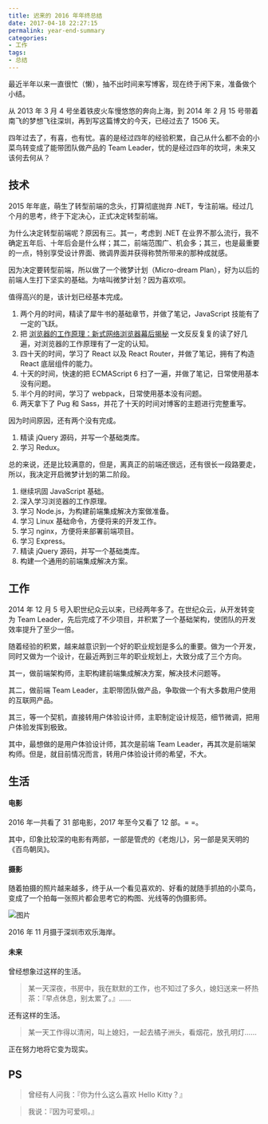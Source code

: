 ```yaml
---
title: 迟来的 2016 年年终总结
date: 2017-04-18 22:27:15
permalink: year-end-summary
categories:
- 工作
tags:
- 总结
---
```


最近半年以来一直很忙（懒），抽不出时间来写博客，现在终于闲下来，准备做个小结。

从 2013 年 3 月 4 号坐着铁皮火车慢悠悠的奔向上海，到 2014 年 2 月 15 号带着南飞的梦想飞往深圳，再到写这篇博文的今天，已经过去了 1506 天。

四年过去了，有喜，也有忧。喜的是经过四年的经验积累，自己从什么都不会的小菜鸟转变成了能带团队做产品的 Team Leader，忧的是经过四年的坎坷，未来又该何去何从？

<!-- more -->

## 技术

2015 年年底，萌生了转型前端的念头，打算彻底抛弃 .NET，专注前端。经过几个月的思考，终于下定决心，正式决定转型前端。

为什么决定转型前端呢？原因有三。其一，考虑到 .NET 在业界不那么流行，我不确定五年后、十年后会是什么样；其二，前端范围广、机会多；其三，也是最重要的一点，特别享受设计界面、微调界面并获得称赞所带来的那种成就感。

因为决定要转型前端，所以做了一个微梦计划（Micro-dream Plan），好为以后的前端人生打下坚实的基础。为啥叫微梦计划？因为喜欢呗。

值得高兴的是，该计划已经基本完成。

1. 两个月的时间，精读了犀牛书的基础章节，并做了笔记，JavaScript 技能有了一定的飞跃。
2. 把 [浏览器的工作原理：新式网络浏览器幕后揭秘](https://www.html5rocks.com/zh/tutorials/internals/howbrowserswork/) 一文反反复复的读了好几遍，对浏览器的工作原理有了一定的认知。
3. 四十天的时间，学习了 React 以及 React Router，并做了笔记，拥有了构造 React 底层组件的能力。
4. 十天的时间，快速的把 ECMAScript 6 扫了一遍，并做了笔记，日常使用基本没有问题。
5. 半个月的时间，学习了 webpack，日常使用基本没有问题。
6. 两天拿下了 Pug 和 Sass，并花了十天的时间对博客的主题进行完整重写。

因为时间原因，还有两个没有完成。

1. 精读 jQuery 源码，并写一个基础类库。
2. 学习 Redux。

总的来说，还是比较满意的，但是，离真正的前端还很远，还有很长一段路要走，所以，我决定开启微梦计划的第二阶段。

1. 继续巩固 JavaScript 基础。
2. 深入学习浏览器的工作原理。
3. 学习 Node.js，为构建前端集成解决方案做准备。
4. 学习 Linux 基础命令，方便将来的开发工作。
5. 学习 nginx，方便将来部署前端项目。
6. 学习 Express。
7. 精读 jQuery 源码，并写一个基础类库。
8. 构建一个通用的前端集成解决方案。

## 工作

2014 年 12 月 5 号入职世纪众云以来，已经两年多了。在世纪众云，从开发转变为 Team Leader，先后完成了不少项目，并积累了一个基础架构，使团队的开发效率提升了至少一倍。

随着经验的积累，越来越意识到一个好的职业规划是多么的重要。做为一个开发，同时又做为一个设计，在最近两到三年的职业规划上，大致分成了三个方向。

其一，做前端架构师，主职构建前端集成解决方案，解决技术问题等。

其二，做前端 Team Leader，主职带团队做产品，争取做一个有大多数用户使用的互联网产品。

其三，等一个契机，直接转用户体验设计师，主职制定设计规范，细节微调，把用户体验发挥到极致。

其中，最想做的是用户体验设计师，其次是前端 Team Leader，再其次是前端架构师。但是，就目前情况而言，转用户体验设计师的希望，不大。

## 生活

#### 电影

2016 年一共看了 31 部电影，2017 年至今又看了 12 部。= =。

其中，印象比较深的电影有两部，一部是管虎的《老炮儿》，另一部是吴天明的《百鸟朝凤》。

#### 摄影

随着拍摄的照片越来越多，终于从一个看见喜欢的、好看的就随手抓拍的小菜鸟，变成了一个拍每一张照片都会思考它的构图、光线等的伪摄影师。

![图片](https://oawrwnnqp.qnssl.com/2017/04/18/year-end-summary/4365E622-0123-4AC1-A4FA-73223E80D90B.jpg)

2016 年 11 月摄于深圳市欢乐海岸。

#### 未来

曾经想象过这样的生活。

> 某一天深夜，书房中，我在默默的工作，也不知过了多久，媳妇送来一杯热茶：『早点休息，别太累了。』……

还有这样的生活。

> 某一天工作得以清闲，叫上媳妇，一起去橘子洲头，看烟花，放孔明灯……

正在努力地将它变为现实。

## PS

> 曾经有人问我：『你为什么这么喜欢 Hello Kitty？』

> 我说：『因为可爱呗。』
